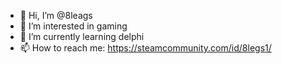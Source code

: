 - 👋 Hi, I’m @8leags
- 👀 I’m interested in gaming
- 🌱 I’m currently learning delphi
- 📫 How to reach me: https://steamcommunity.com/id/8legs1/

<!---
8leags/8leags is a ✨ special ✨ repository because its `README.md` (this file) appears on your GitHub profile.
You can click the Preview link to take a look at your changes.
--->
